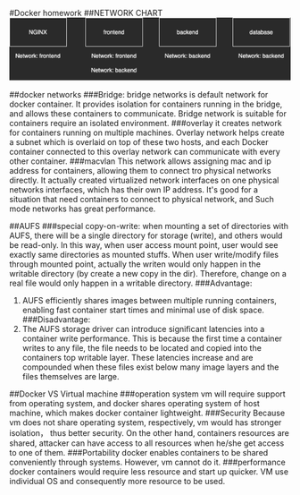 #Docker homework
##NETWORK CHART
![](network.png)

##docker networks
###Bridge:
bridge networks is default network for docker container.
It provides isolation for containers running in the bridge, and allows these containers to communicate.
Bridge network is suitable for containers require an isolated environment.
###overlay
it creates network for containers running on multiple machines. Overlay network helps create a subnet which is overlaid on top of these two hosts,
 and each Docker container connected to this overlay network can communicate with every other container. 
###macvlan
This network allows assigning mac and ip address for containers, allowing them to connect tro physical networks directly.
It actually created virtualized network interfaces on one physical networks interfaces, which has their own IP address.
It's good for a situation that need containers to connect to physical network, and Such mode networks has great performance.

##AUFS
###special
copy-on-write:
when mounting a set of directories with AUFS, there will be a single directory for storage (write), and others would be read-only.
In this way, when user access mount point, user would see exactly same directories as mounted stuffs. When user write/modify files through
mounted point, actually the writen would only happen in the writable directory (by create a new copy in the dir).
Therefore, change on a real file would only happen in a writable directory.
###Advantage:
1.  AUFS efficiently shares images between multiple running containers, enabling fast container start times and minimal use of disk space.
###Disadvantage:
2.  The AUFS storage driver can introduce significant latencies into a container write performance. This is because the first time a container writes to any file, the file needs to be located and copied into the containers top writable layer. These latencies increase and are compounded when these files exist below many image layers and the files themselves are large.

##Docker VS Virtual machine
###operation system
vm will require support from operating system, and docker shares operating system of host machine, which makes docker container lightweight.
###Security
Because vm does not share operating system, respectively, vm would has stronger isolation， thus better security.
On the other hand, containers resources are shared, attacker can have access to all resources when he/she get access to one of them.
###Portability
docker enables containers to be shared conveniently through systems. However, vm cannot do it.
###performance
docker containers would require less resource and start up quicker. VM use individual OS and consequently more resource to be used.
